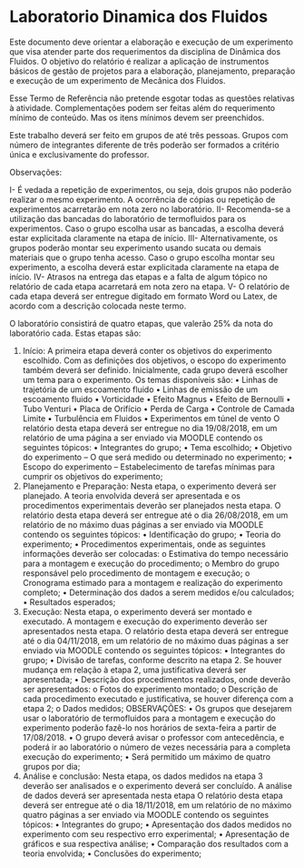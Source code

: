 # Laboratorio Dinamica dos Fluidos

Este documento deve orientar a elaboração e execução de um experimento que visa atender parte dos requerimentos da disciplina de Dinâmica dos Fluidos. O objetivo do relatório é realizar a aplicação de instrumentos básicos de gestão de projetos para a elaboração, planejamento, preparação e execução de um experimento de Mecânica dos Fluidos.

Esse Termo de Referência não pretende esgotar todas as questões relativas à atividade. Complementações podem ser feitas além do requerimento mínimo de conteúdo. Mas os itens mínimos devem ser preenchidos.

Este trabalho deverá ser feito em grupos de até três pessoas. Grupos com número de integrantes diferente de três poderão ser formados a critério única e exclusivamente do professor.

Observações:

I- É vedada a repetição de experimentos, ou seja, dois grupos não poderão realizar o mesmo experimento. A ocorrência de cópias ou repetição de experimentos acarretarão em nota zero no laboratório.
II- Recomenda-se a utilização das bancadas do laboratório de termofluidos para os experimentos. Caso o grupo escolha usar as bancadas, a escolha deverá estar explicitada claramente na etapa de início.
III- Alternativamente, os grupos poderão montar seu experimento usando sucata ou demais materiais que o grupo tenha acesso. Caso o grupo escolha montar seu experimento, a escolha deverá estar explicitada claramente na etapa de início.
IV- Atrasos na entrega das etapas e a falta de algum tópico no relatório de cada etapa acarretará em nota zero na etapa.
V- O relatório de cada etapa deverá ser entregue digitado em formato Word ou Latex, de acordo com a descrição colocada neste termo.

O laboratório consistirá de quatro etapas, que valerão 25% da nota do laboratório cada. Estas etapas são:



1.	Início:
A primeira etapa deverá conter os objetivos do experimento escolhido. Com as definições dos objetivos, o escopo do experimento também deverá ser definido.
Inicialmente, cada grupo deverá escolher um tema para o experimento. Os temas disponíveis são:
•	Linhas de trajetória de um escoamento fluido
•	Linhas de emissão de um escoamento fluido
•	Vorticidade
•	Efeito Magnus
•	Efeito de Bernoulli
•	Tubo Venturi
•	Placa de Orifício
•	Perda de Carga
•	Controle de Camada Limite
•	Turbulência em Fluidos
•	Experimentos em túnel de vento
O relatório desta etapa deverá ser entregue no dia 19/08/2018, em um relatório de uma página a ser enviado via MOODLE contendo os seguintes tópicos:
•	Integrantes do grupo;
•	Tema escolhido;
•	Objetivo do experimento – O que será medido ou determinado no experimento;
•	Escopo do experimento – Estabelecimento de tarefas mínimas para cumprir os objetivos do experimento;
2.	Planejamento e Preparação:
Nesta etapa, o experimento deverá ser planejado. A teoria envolvida deverá ser apresentada e os procedimentos experimentais deverão ser planejados nesta etapa.
O relatório desta etapa deverá ser entregue até o dia 26/08/2018, em um relatório de no máximo duas páginas a ser enviado via MOODLE contendo os seguintes tópicos:
•	Identificação do grupo;
•	Teoria do experimento;
•	Procedimentos experimentais, onde as seguintes informações deverão ser colocadas:
o	Estimativa do tempo necessário para a montagem e execução do procedimento;
o	Membro do grupo responsável pelo procedimento de montagem e execução;
o	Cronograma estimado para a montagem e realização do experimento completo;
•	Determinação dos dados a serem medidos e/ou calculados;
•	Resultados esperados;
3.	Execução:
Nesta etapa, o experimento deverá ser montado e executado. A montagem e execução do experimento deverão ser apresentados nesta etapa.
O relatório desta etapa deverá ser entregue até o dia 04/11/2018, em um relatório de no máximo duas páginas a ser enviado via MOODLE contendo os seguintes tópicos:
•	Integrantes do grupo;
•	Divisão de tarefas, conforme descrito na etapa 2. Se houver mudança em relação à etapa 2, uma justificativa deverá ser apresentada;
•	Descrição dos procedimentos realizados, onde deverão ser apresentados:
o	Fotos do experimento montado;
o	Descrição de cada procedimento executado e justificativa, se houver diferença com a etapa 2;
o	Dados medidos;
OBSERVAÇÕES: 
•	Os grupos que desejarem usar o laboratório de termofluidos para a montagem e execução do experimento poderão fazê-lo nos horários de sexta-feira a partir de 17/08/2018. 
•	O grupo deverá avisar o professor com antecedência, e poderá ir ao laboratório o número de vezes necessária para a completa execução do experimento;
•	Será permitido um máximo de quatro grupos por dia;
4.	Análise e conclusão:
Nesta etapa, os dados medidos na etapa 3 deverão ser analisados e o experimento deverá ser concluído. A análise de dados deverá ser apresentada nesta etapa
O relatório desta etapa deverá ser entregue até o dia 18/11/2018, em um relatório de no máximo quatro páginas a ser enviado via MOODLE contendo os seguintes tópicos:
•	Integrantes do grupo;
•	Apresentação dos dados medidos no experimento com seu respectivo erro experimental;
•	Apresentação de gráficos e sua respectiva análise;
•	Comparação dos resultados com a teoria envolvida;
•	Conclusões do experimento;

